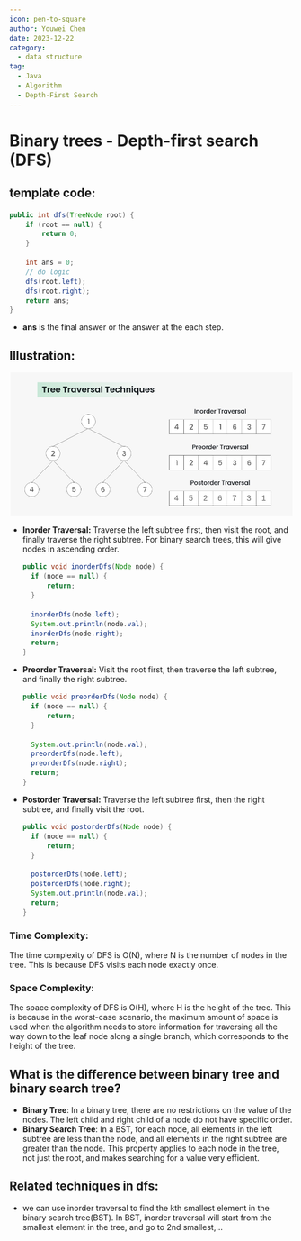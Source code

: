 ```yaml
---
icon: pen-to-square
author: Youwei Chen
date: 2023-12-22
category:
  - data structure
tag:
  - Java
  - Algorithm
  - Depth-First Search
---
```


# Binary trees - Depth-first search (DFS)

## template code:

```java
public int dfs(TreeNode root) {
    if (root == null) {
        return 0;
    }

    int ans = 0;
    // do logic
    dfs(root.left);
    dfs(root.right);
    return ans;
}
```

- **ans** is the final answer or the answer at the each step.

## Illustration:

![DFS graph](/assets/images/dfs.jpg)

- **Inorder Traversal:**
  Traverse the left subtree first, then visit the root, and finally traverse the right subtree. For binary search trees, this will give nodes in ascending order.

  ```java
  public void inorderDfs(Node node) {
    if (node == null) {
        return;
    }

    inorderDfs(node.left);
    System.out.println(node.val);
    inorderDfs(node.right);
    return;
  }
  ```

- **Preorder Traversal:**
  Visit the root first, then traverse the left subtree, and finally the right subtree.

  ```java
  public void preorderDfs(Node node) {
    if (node == null) {
        return;
    }

    System.out.println(node.val);
    preorderDfs(node.left);
    preorderDfs(node.right);
    return;
  }
  ```

- **Postorder Traversal:**
  Traverse the left subtree first, then the right subtree, and finally visit the root.

  ```java
  public void postorderDfs(Node node) {
    if (node == null) {
        return;
    }

    postorderDfs(node.left);
    postorderDfs(node.right);
    System.out.println(node.val);
    return;
  }
  ```

### Time Complexity:

The time complexity of DFS is O(N), where N is the number of nodes in the tree. This is because DFS visits each node exactly once.

### Space Complexity:

The space complexity of DFS is O(H), where H is the height of the tree. This is because in the worst-case scenario, the maximum amount of space is used when the algorithm needs to store information for traversing all the way down to the leaf node along a single branch, which corresponds to the height of the tree.

## What is the difference between binary tree and binary search tree?

- **Binary Tree**: In a binary tree, there are no restrictions on the value of the nodes. The left child and right child of a node do not have specific order.
- **Binary Search Tree**: In a BST, for each node, all elements in the left subtree are less than the node, and all elements in the right subtree are greater than the node. This property applies to each node in the tree, not just the root, and makes searching for a value very efficient.

## Related techniques in dfs:

- we can use inorder traversal to find the kth smallest element in the binary search tree(BST). In BST, inorder traversal will start from the smallest element in the tree, and go to 2nd smallest,...
